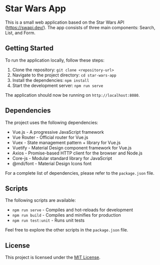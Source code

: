 # Star Wars App

This is a small web application based on the Star Wars API (https://swapi.dev/). The app consists of three main components: Search, List, and Form.

## Getting Started

To run the application locally, follow these steps:

1. Clone the repository: `git clone <repository-url>`
2. Navigate to the project directory: `cd star-wars-app`
3. Install the dependencies: `npm install`
4. Start the development server: `npm run serve`

The application should now be running on `http://localhost:8080`.

## Dependencies

The project uses the following dependencies:

- Vue.js - A progressive JavaScript framework
- Vue Router - Official router for Vue.js
- Vuex - State management pattern + library for Vue.js
- Vuetify - Material Design component framework for Vue.js
- Axios - Promise-based HTTP client for the browser and Node.js
- Core-js - Modular standard library for JavaScript
- @mdi/font - Material Design Icons font

For a complete list of dependencies, please refer to the `package.json` file.

## Scripts

The following scripts are available:

- `npm run serve` - Compiles and hot-reloads for development
- `npm run build` - Compiles and minifies for production
- `npm run test:unit` - Runs unit tests

Feel free to explore the other scripts in the `package.json` file.

## License

This project is licensed under the [MIT License](LICENSE).
